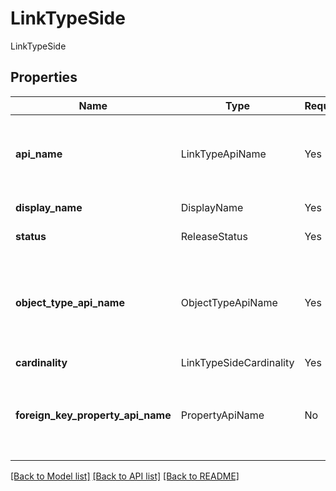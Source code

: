 # LinkTypeSide

LinkTypeSide

## Properties
| Name | Type | Required | Description |
| ------------ | ------------- | ------------- | ------------- |
**api_name** | LinkTypeApiName | Yes | The name of the link type in the API. To find the API name for your Link Type, check the **Ontology Manager** application.  |
**display_name** | DisplayName | Yes | The display name of the entity. |
**status** | ReleaseStatus | Yes | The release status of the entity. |
**object_type_api_name** | ObjectTypeApiName | Yes | The name of the object type in the API in camelCase format. To find the API name for your Object Type, use the `List object types` endpoint or check the **Ontology Manager**.  |
**cardinality** | LinkTypeSideCardinality | Yes | LinkTypeSideCardinality |
**foreign_key_property_api_name** | PropertyApiName | No | The name of the property in the API. To find the API name for your property, use the `Get object type` endpoint or check the **Ontology Manager**.  |


[[Back to Model list]](../../README.md#documentation-for-models) [[Back to API list]](../../README.md#documentation-for-api-endpoints) [[Back to README]](../../README.md)
